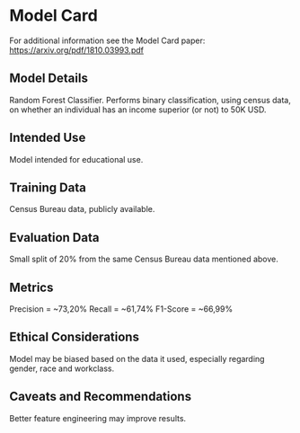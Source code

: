 # Model Card

For additional information see the Model Card paper: https://arxiv.org/pdf/1810.03993.pdf

## Model Details
Random Forest Classifier. Performs binary classification, using census data, on whether an individual has an income superior (or not) to 50K USD.

## Intended Use
Model intended for educational use.

## Training Data
Census Bureau data, publicly available.

## Evaluation Data
Small split of 20% from the same Census Bureau data mentioned above.

## Metrics
Precision = ~73,20%
Recall = ~61,74%
F1-Score = ~66,99%

## Ethical Considerations
Model may be biased based on the data it used, especially regarding gender, race and workclass.

## Caveats and Recommendations
Better feature engineering may improve results.
